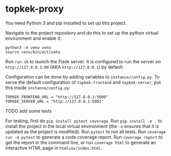 # topkek-proxy

You need Python 3 and pip installed to set up this project.

Navigate to the project repository and do this to set up the python virtual environment and enable it:

```
python3 -m venv venv
source venv/bin/activate
```

Run `run.sh` to launch the Flask server. It is configured to run the server on `http://127.0.0.1:80` (AKA `http://127.0.0.1`) by default.

Configuration can be done by adding variables to `instance/config.py`. To serve the default configuration of `topkek-frontend` and `topkek-server`, put this inside `instance/config.py`:

```
TOPKEK_FRONTEND_URL = "http://127.0.0.1:5000"
TOPKEK_SERVER_URL = "http://127.0.0.1:5001"
```

TODO add some tests

For testing, first do `pip install pytest coverage`. Run `pip install -e .` to install the project in the local virtual environment (the `-e` ensures that it is updated as the project is modified). Run `pytest` to run all tests. Run `coverage run -m pytest` to generate a code coverage report. Run `coverage report` to get the report in the command line, or run `coverage html` to generate an interactive HTML page in `htmlcov/index.html`.
